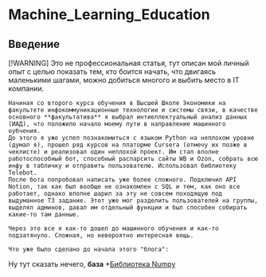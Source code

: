 # Machine_Learning_Education
## Введение

[!WARNING]
Это не профессиональная статья, тут описан мой личный опыт с целью показать тем, кто боится начать, что двигаясь маленькими шагами, можно добиться многого и выбить место в IT компании.

    Начиная со второго курса обучения в Высшей Школе Экономики на факультете инфокоммуникационные технологии и системы связи, в качестве основного **факультатива** я выбрал интиеллектуальный анализ данных (ИАД), что положило начало моему пути в направление машинного оубчения.
    До этого я уже успел познакомиться с языком Python на неплохом уровне (думал я), прошел ряд курсов на платорме Cursera (отмечу их позже в чеклисте) и реализовал один неплохой проект. Им стал вполне работоспособный бот, способный распарсить сайты WB и Ozon, собрать всю инфу в табличку и отправить пользователю. Использовал библиотеку Telebot.
    После бота попробовал написать уже более сложного. Подключил API Notion, так как был вообще не ознакомлен с SQL и тем, как оно все работает, однако вполне шарил за эту не совсем походящую под выдуманное ТЗ задание. Этот уже мог разделить пользователей на группы, выделял админов, давал им отдельный функции и был способен собирать какие-то там данные.

    Через это все я как-то дошел до машинного обучения и как-то подзатянуло. Сложная, но невероятно интересная вещь.

    Что уже было сделано до начала этого "блога":
Ну тут сказать нечего, **база**
*[Библиотека Numpy](https://github.com/AndreyTss/Machine_Learning_Education/blob/master/HW_01/hw01-numpy_solved.ipynb/)
